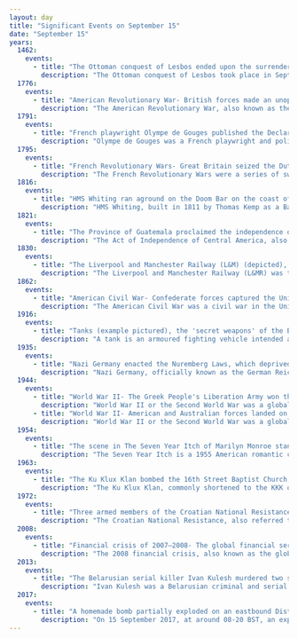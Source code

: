 ```yaml
---
layout: day
title: "Significant Events on September 15"
date: "September 15"
years:
  1462:
    events:
      - title: "The Ottoman conquest of Lesbos ended upon the surrender of commander Niccolò Gattilusio; the conquering Mehmed II executed 300 Italian soldiers by chopping them in half, claiming he was fulfilling a promise to 'spare their heads'."
        description: "The Ottoman conquest of Lesbos took place in September 1462. The Ottoman Empire, under Sultan Mehmed II, laid siege to the island's capital, Mytilene. After its surrender, the other forts of the island surrendered as well. The event put an end to the semi-independent Genoese lordship that the Gattilusio family had established in the northeastern Aegean since the mid-14th century, and heralded the beginning of the First Ottoman–Venetian War in the following year."
  1776:
    events:
      - title: "American Revolutionary War- British forces made an unopposed amphibious landing at Kips Bay on Manhattan, the American defenders having fled due to artillery fire."
        description: "The American Revolutionary War, also known as the Revolutionary War or American War of Independence, was an armed conflict that comprised the final eight years of the broader American Revolution, in which American Patriot forces organized as the Continental Army and commanded by George Washington defeated the British Army. The conflict was fought in North America, the Caribbean, and the Atlantic Ocean. The war ended with the Treaty of Paris (1783), which resulted in the establishment of the United States of America as an independent nation, which was recognized by Great Britain and other nations of the world."
  1791:
    events:
      - title: "French playwright Olympe de Gouges published the Declaration of the Rights of Woman and of the Female Citizen, hoping to expose the failures of the French Revolution in the recognition of gender equality."
        description: "Olympe de Gouges was a French playwright and political activist. She is best known for her Declaration of the Rights of Woman and of the Female Citizen and other writings on women's rights and abolitionism."
  1795:
    events:
      - title: "French Revolutionary Wars- Great Britain seized the Dutch Cape Colony to use its facilities against the French Navy."
        description: "The French Revolutionary Wars were a series of sweeping military conflicts resulting from the French Revolution that lasted from 1792 until 1802. They pitted France against Great Britain, Austria, Prussia, Russia, and several other countries. The wars are divided into two periods- the War of the First Coalition (1792–1797) and the War of the Second Coalition (1798–1802). Initially confined to Europe, the fighting gradually assumed a global dimension. After a decade of constant warfare and aggressive diplomacy, France had conquered territories in the Italian Peninsula, the Low Countries, and the Rhineland due to its very large and powerful military, which had been totally mobilized for war against most of Europe with mass conscription of the vast French population. French success in these conflicts ensured military occupation and the spread of revolutionary principles over much of Europe."
  1816:
    events:
      - title: "HMS Whiting ran aground on the Doom Bar on the coast of Cornwall, England."
        description: "HMS Whiting, built in 1811 by Thomas Kemp as a Baltimore pilot schooner, was launched as Arrow. On 8 May 1812 a British navy vessel seized her under Orders in Council, for trading with the French. The Royal Navy re-fitted her and then took her into service under the name HMS Whiting. In 1816, after four years service, Whiting was sent to patrol the Irish Sea for smugglers. She grounded on the Doom Bar. When the tide rose, she became flooded and was deemed impossible to refloat."
  1821:
    events:
      - title: "The Province of Guatemala proclaimed the independence of Central America from the Spanish Empire."
        description: "The Act of Independence of Central America, also known as the Act of Independence of Guatemala, is the legal document by which the Provincial Council of the Province of Guatemala proclaimed the independence of Central America from the Spanish Empire and invited the other provinces of the Captaincy General of Guatemala to send envoys to a congress to decide the form of the region's independence. It was enacted on 15 September 1821."
  1830:
    events:
      - title: "The Liverpool and Manchester Railway (L&M) (depicted), the first locomotive-hauled railway to connect two major cities, opened with the Duke of Wellington in attendance."
        description: "The Liverpool and Manchester Railway (L&MR) was the first inter-city railway in the world. It opened on 15 September 1830 between the Lancashire towns of Liverpool and Manchester in England. It was also the first railway to rely exclusively on locomotives driven by steam power, with no horse-drawn traffic permitted at any time; the first to be entirely double track throughout its length; the first to have a true signalling system; the first to be fully timetabled; and the first to carry mail."
  1862:
    events:
      - title: "American Civil War- Confederate forces captured the Union garrison at Harpers Ferry, Virginia, taking more than 12,000 prisoners."
        description: "The American Civil War was a civil war in the United States between the Union and the Confederacy, which was formed in 1861 by states that had seceded from the Union. The central conflict leading to war was a dispute over whether slavery should be permitted to expand into the western territories, leading to more slave states, or be prohibited from doing so, which many believed would place slavery on a course of ultimate extinction."
  1916:
    events:
      - title: "Tanks (example pictured), the 'secret weapons' of the British Army during the First World War, were first used in combat at the Battle of Flers–Courcelette in France."
        description: "A tank is an armoured fighting vehicle intended as a primary offensive weapon in front-line ground combat. Tank designs are a balance of heavy firepower, strong armour, and battlefield mobility provided by tracks and a powerful engine; their main armament is often mounted within a turret. They are a mainstay of modern 20th and 21st century ground forces and a key part of combined arms combat."
  1935:
    events:
      - title: "Nazi Germany enacted the Nuremberg Laws, which deprived Jews of their citizenship."
        description: "Nazi Germany, officially known as the German Reich and later the Greater German Reich, was the German state between 1933 and 1945, when Adolf Hitler and the Nazi Party controlled the country, transforming it into a totalitarian dictatorship. The Third Reich, meaning 'Third Realm' or 'Third Empire', referred to the Nazi claim that Nazi Germany was the successor to the earlier Holy Roman Empire (800/962–1806) and German Empire (1871–1918). The Third Reich, which the Nazis referred to as the Thousand-Year Reich, ended in May 1945, after only 12 years, when the Allies defeated Germany and entered the capital, Berlin, ending World War II in Europe."
  1944:
    events:
      - title: "World War II- The Greek People's Liberation Army won the Battle of Meligalas and began the execution of many prisoners of war and civilians."
        description: "World War II or the Second World War was a global conflict between two coalitions- the Allies and the Axis powers. Nearly all of the world's countries participated, with many nations mobilising all resources in pursuit of total war. Tanks and aircraft played major roles, enabling the strategic bombing of cities and delivery of the first and only nuclear weapons ever used in war. World War II was the deadliest conflict in history, resulting in 70 to 85 million deaths, more than half of which were civilians. Millions died in genocides, including the Holocaust, and by massacres, starvation, and disease. After the Allied victory, Germany, Austria, Japan, and Korea were occupied, and German and Japanese leaders were tried for war crimes."
      - title: "World War II- American and Australian forces landed on the Japanese-occupied island of Morotai."
        description: "World War II or the Second World War was a global conflict between two coalitions- the Allies and the Axis powers. Nearly all of the world's countries participated, with many nations mobilising all resources in pursuit of total war. Tanks and aircraft played major roles, enabling the strategic bombing of cities and delivery of the first and only nuclear weapons ever used in war. World War II was the deadliest conflict in history, resulting in 70 to 85 million deaths, more than half of which were civilians. Millions died in genocides, including the Holocaust, and by massacres, starvation, and disease. After the Allied victory, Germany, Austria, Japan, and Korea were occupied, and German and Japanese leaders were tried for war crimes."
  1954:
    events:
      - title: "The scene in The Seven Year Itch of Marilyn Monroe standing in a white dress over a subway grate was filmed by Billy Wilder."
        description: "The Seven Year Itch is a 1955 American romantic comedy film directed by Billy Wilder, who co-wrote the screenplay with George Axelrod. Based on Axelrod's 1952 play of the same name, the film stars Marilyn Monroe and Tom Ewell, with the latter reprising his stage role. It contains one of the most iconic pop culture images of the 20th century, in the form of Monroe standing on a subway grate as her white dress is blown upwards by a passing train. The titular phrase, which refers to waning interest in a monogamous relationship after seven years of marriage, has been used by psychologists."
  1963:
    events:
      - title: "The Ku Klux Klan bombed the 16th Street Baptist Church, an African-American church in Birmingham, Alabama, killing four girls and injuring at least 14 other people (memorial march pictured)."
        description: "The Ku Klux Klan, commonly shortened to the KKK or the Klan, is an American Protestant-led Christian extremist, white supremacist, far-right hate group. It was founded in 1865 during Reconstruction in the devastated South. Various historians have characterized the Klan as America's first terrorist group. The group contains several organizations structured as a secret society, which have frequently resorted to terrorism, violence and acts of intimidation to impose their criteria and oppress their victims, most notably African Americans, Jews, and Catholics. A leader of one of these organizations is called a grand wizard, and there have been three distinct iterations with various other targets relative to time and place."
  1972:
    events:
      - title: "Three armed members of the Croatian National Resistance hijacked Scandinavian Airlines System Flight 130 in an attempt to force the release of those arrested for the assassination of the Yugoslav ambassador the previous year."
        description: "The Croatian National Resistance, also referred to as Otpor, was an Ustaša organization founded in 1955 in Spain. The HNO ran an armed organisation, Drina, which continued to be active well into the 1970s."
  2008:
    events:
      - title: "Financial crisis of 2007–2008- The global financial services firm Lehman Brothers filed for bankruptcy while holding over $600 billion in assets, the largest such filing in U.S. history."
        description: "The 2008 financial crisis, also known as the global financial crisis, was a major worldwide economic crisis, centered in the United States, which triggered the Great Recession of late 2007 to mid-2009, the most severe downturn since the Wall Street crash of 1929 and Great Depression. The causes of the financial crisis included predatory lending in the form of subprime mortgages and a resulting U.S. housing bubble, excessive risk-taking by global financial institutions, and lack of regulatory oversight. The first phase of the crisis began in early 2007, as mortgage-backed securities (MBS) tied to U.S. real estate, and a vast web of derivatives linked to those MBS, collapsed in value. A liquidity crisis spread to global institutions by mid-2007 and climaxed with the bankruptcy of Lehman Brothers in September 2008, which triggered a stock market crash and international banking crisis."
  2013:
    events:
      - title: "The Belarusian serial killer Ivan Kulesh murdered two saleswomen in Lida."
        description: "Ivan Kulesh was a Belarusian criminal and serial killer. Between 2013 and 2014, the drunken Kulesh killed three saleswomen in two stores in the Lida District, Grodno Region, after which he stole money and goods. For his crimes, he was sentenced to death and subsequently executed."
  2017:
    events:
      - title: "A homemade bomb partially exploded on an eastbound District line train at Parsons Green tube station in West London, injuring 30 passengers."
        description: "On 15 September 2017, at around 08-20 BST, an explosion occurred on a District line train at Parsons Green Underground station, in London, England. Thirty people were treated in hospital or an urgent care centre, mostly for burn injuries, by a botched, crude 'bucket bomb' with a timer containing the explosive chemical TATP. Police arrested the main suspect, 18-year-old Iraqi asylum seeker Ahmed Hassan, in a departure area of the Port of Dover the next day, and subsequently raided several addresses, including the foster home of an elderly couple in Sunbury-on-Thames where Hassan lived following his arrival in the United Kingdom two years earlier claiming to be an asylum seeker."
---
```

